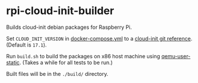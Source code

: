 # rpi-cloud-init-builder

Builds cloud-init debian packages for Raspberry Pi.

Set `CLOUD_INIT_VERSION` in [docker-compose.yml](./docker-compose.yml)
to a [cloud-init git reference](https://git.launchpad.net/cloud-init/refs/).
(Default is `17.1`).

Run `build.sh` to build the packages on x86 host machine using [qemu-user-static](https://github.com/multiarch/qemu-user-static).  (Takes a while for all tests to be run.)

Built files will be in the `./build/` directory.
